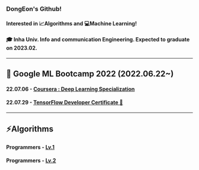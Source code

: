 ### DongEon's Github!

#### Interested in :chart_with_upwards_trend:Algorithms and :computer:Machine Learning!  
#### :mortar_board: Inha Univ. Info and communication Engineering. Expected to graduate on 2023.02.
***

## 🌱 Google ML Bootcamp 2022 (2022.06.22~)

#### 22.07.06 - [Coursera : Deep Learning Specialization](https://www.credly.com/badges/36ec8c8f-2e43-4f78-b362-cafbaf2728ba)

#### 22.07.29 - [TensorFlow Developer Certificate :paperclip:](https://www.credential.net/836293ac-b2a8-48b4-a473-ba0ce51785ba) 

***

## ⚡Algorithms

#### Programmers - [Lv.1](https://github.com/DongEon31/CodingTest_with_Python/tree/main/LEVEL1)

#### Programmers - [Lv.2](https://github.com/DongEon31/CodingTest_with_Python/tree/main/LEVEL2)

